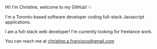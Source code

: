 Hi! I'm Christine, welcome to my GitHub! ✨

I'm a Toronto-based software developer coding full-stack Javascript applications.

I am a full-stack web developer! I'm currently looking for freelance work.

You can reach me at christine.a.francisco@gmail.com

<!---
ChristineFrancisco/ChristineFrancisco is a ✨ special ✨ repository because its `README.md` (this file) appears on your GitHub profile.
You can click the Preview link to take a look at your changes.
--->
